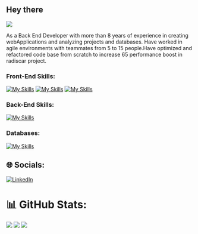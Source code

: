## Hey there
![](https://komarev.com/ghpvc/?username=moeidheidari)

As a Back End Developer with more than 8 years of experience in creating webApplications and analyzing projects and databases. Have worked in agile environments with teammates from 5 to 15 people.Have optimized and refactored code base from scratch to increase 65 performance boost in radiscar project. 



### Front-End Skills:
[![My Skills](https://skillicons.dev/icons?i=js,ts,react,nextjs)](https://skillicons.dev)
[![My Skills](https://skillicons.dev/icons?i=tailwind,redux,vue)](https://skillicons.dev)
[![My Skills](https://skillicons.dev/icons?i=threejs,materialui)](https://skillicons.dev)

### Back-End Skills:

[![My Skills](https://skillicons.dev/icons?i=nodejs,express,prisma,docker)](https://skillicons.dev)
 
<!-- ![Laravel](https://img.shields.io/badge/laravel-%23FF2D20.svg?style=for-the-badge&logo=laravel&logoColor=white)  -->
<!-- ![JWT](https://img.shields.io/badge/JWT-black?style=for-the-badge&logo=JSON%20web%20tokens)  -->

 

### Databases:
[![My Skills](https://skillicons.dev/icons?i=mongodb,mysql,postgres)](https://skillicons.dev)

 

 


## 🌐 Socials:
[![LinkedIn](https://img.shields.io/badge/LinkedIn-%230077B5.svg?logo=linkedin&logoColor=white)](https://linkedin.com/in/solaiman-naderi) 

<!-- # 💻 Tech Stack: -->


<!-- ![Cloudflare](https://img.shields.io/badge/Cloudflare-F38020?style=for-the-badge&logo=Cloudflare&logoColor=white)
![Azure](https://img.shields.io/badge/azure-%230072C6.svg?style=for-the-badge&logo=azure-devops&logoColor=white)
![AWS](https://img.shields.io/badge/AWS-%23FF9900.svg?style=for-the-badge&logo=amazon-aws&logoColor=white) 
![Google Cloud](https://img.shields.io/badge/Google%20Cloud-%234285F4.svg?style=for-the-badge&logo=google-cloud&logoColor=white) 
![Apache](https://img.shields.io/badge/apache-%23D42029.svg?style=for-the-badge&logo=apache&logoColor=white) 
![Nginx](https://img.shields.io/badge/nginx-%23009639.svg?style=for-the-badge&logo=nginx&logoColor=white) 
![LINUX](https://img.shields.io/badge/Linux-FCC624?style=for-the-badge&logo=linux&logoColor=black) 
![Notion](https://img.shields.io/badge/Notion-%23000000.svg?style=for-the-badge&logo=notion&logoColor=white) 
![ElasticSearch](https://img.shields.io/badge/-ElasticSearch-005571?style=for-the-badge&logo=elasticsearch) 
![Jira](https://img.shields.io/badge/jira-%230A0FFF.svg?style=for-the-badge&logo=jira&logoColor=white) 
![Postman](https://img.shields.io/badge/Postman-FF6C37?style=for-the-badge&logo=postman&logoColor=white)
![Trello](https://img.shields.io/badge/Trello-%23026AA7.svg?style=for-the-badge&logo=Trello&logoColor=white) 
 -->
# 📊 GitHub Stats:

![](https://github-readme-streak-stats.herokuapp.com/?user=solaiman-naderi&theme=tokyonight&hide_border=false)
![](https://github-readme-stats.vercel.app/api?username=solaiman-naderi&theme=tokyonight&hide_border=false&include_all_commits=true&count_private=true)
![](https://github-readme-stats.vercel.app/api/top-langs/?username=solaiman-naderi&theme=tokyonight&hide_border=false&include_all_commits=true&count_private=true&layout=compact)
<!-- <p float="left">
  <img src="https://github-readme-streak-stats.herokuapp.com?user=sammygambler&theme=tokyonight&hide_border=true" width="420">
  <img src="https://github-readme-stats.vercel.app/api?username=sammygambler&show_icons=true&theme=tokyonight&hide_border=true" width="420">
</p> -->

<!-- ### IDEs:

![VSCode](https://img.shields.io/badge/-VSCode-000?&logo=Visual%20Studio%20Code&logoColor=007ACC)
![PHPStorm](https://img.shields.io/badge/-PHPStorm-000?&logo=PHPStorm&logoColor=007ACC) -->
